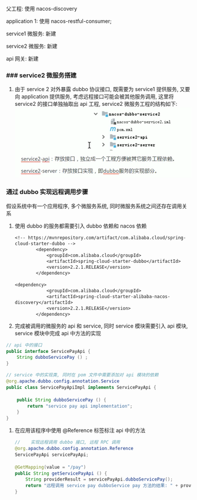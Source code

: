 
父工程: 使用 nacos-discovery

application 1: 使用 nacos-restful-consumer;

service1 微服务: 新建

service2 微服务: 新建

api 网关: 新建

### ### service2 微服务搭建

1. 由于 service 2 对外暴露 dubbo 协议接口, 既需要为 service1 提供服务, 又要向 application 提供服务, 考虑远程接口可能会被其他服务调用, 这里将 service2 的接口单独抽取出 api 工程, service2 微服务工程的结构如下: ![1596365239294](mdimg/service2%20%E5%BE%AE%E6%9C%8D%E5%8A%A1%E6%9E%B6%E6%9E%84%E5%9B%BE.jpg)

### 通过 dubbo 实现远程调用步骤

假设系统中有一个应用程序, 多个微服务系统, 同时微服务系统之间还存在调用关系

1. 使用 dubbo 的服务都需要引入 dubbo 依赖和 nacos 依赖

   ```
   <!-- https://mvnrepository.com/artifact/com.alibaba.cloud/spring-cloud-starter-dubbo -->
           <dependency>
               <groupId>com.alibaba.cloud</groupId>
               <artifactId>spring-cloud-starter-dubbo</artifactId>
               <version>2.2.1.RELEASE</version>
           </dependency>
           
   <dependency>
               <groupId>com.alibaba.cloud</groupId>
               <artifactId>spring-cloud-starter-alibaba-nacos-discovery</artifactId>
               <version>2.2.1.RELEASE</version>
           </dependency>
   ```

   

2. 完成被调用的微服务的 api 和 service, 同时 service 模块需要引入 api 模块, service 模块中完成 api 中方法的实现

```java
// api 中的接口
public interface ServicePayApi {
    String dubboServicePay () ;
}
```

```java
// service 中的实现类, 同时在 pom 文件中需要添加对 api 模块的依赖
@org.apache.dubbo.config.annotation.Service
public class ServicePayApiImpl implements ServicePayApi {

    public String dubboServicePay () {
        return "service pay api implementation";
    }
}
```



1. 在应用该程序中使用 @Reference 标签标注 api 中的方法 

   ```java
   //    实现远程调用 dubbo 接口, 远程 RPC 调用
   @org.apache.dubbo.config.annotation.Reference
   ServicePayApi servicePayApi;
   
   @GetMapping(value = "/pay")
   public String getServicePayApi () {
       String providerResult = servicePayApi.dubboServicePay();
       return "远程调用 service pay dubboService pay 方法的结果: " + providerResult;
   }
   ```